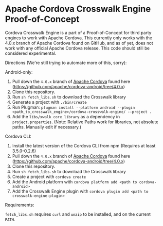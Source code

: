 

Apache Cordova Crosswalk Engine Proof-of-Concept
===

Cordova Crosswalk Engine is a part of a Proof-of-Concept for 
third party engines to work with Apache Cordova.  This currently only works with the
4.0.x branch of Apache Cordova found on GitHub, and as of yet, does not work with any
official Apache Cordova release.  This code should still be considered experimental.


Directions (We're still trying to automate more of this, sorry):

Android-only:

1. Pull down the `4.0.x` branch of [Apache Cordova](https://github.com/apache/cordova-android) found here (https://github.com/apache/cordova-android/tree/4.0.x)
2. Clone this repository.
3. Run `sh fetch_libs.sh` to download the Crosswalk library
4. Generate a project with `./bin/create`
5. Run Plugman: `plugman install --platform android --plugin <path_to_crosswalk_engine>/cordova-crosswalk-engine/ --project .`
6. Add the `libs/xwalk_core_library` as a dependency in `project.properties`. (Note: Relative Paths work for libraries, not absolute paths.  Manually edit if necessary.)

Cordova CLI:

1. Install the latest version of the Cordova CLI from npm (Requires at least 3.5.0-0.2.6)
2. Pull down the `4.0.x` branch of [Apache Cordova](https://github.com/apache/cordova-android) found here (https://github.com/apache/cordova-android/tree/4.0.x)
3. Clone this repository.
4. Run `sh fetch_libs.sh` to download the Crosswalk library
5. Create a project with `cordova create`
6. Add the Android platform with `cordova platform add <path to cordova-android>`
7. Add the Crosswalk Engine plugin with `cordova plugin add <path to crosswalk-engine-plugin>`

Requirements:

`fetch_libs.sh` requires `curl` and `unzip` to be installed, and on the current `PATH`.
